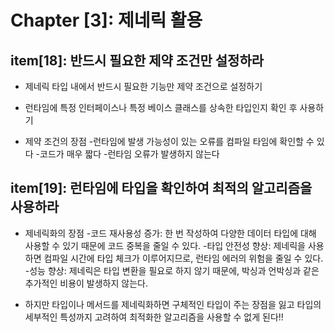 # Chapter [3]: 제네릭 활용

## item[18]: 반드시 필요한 제약 조건만 설정하라

- 제네릭 타입 내에서 반드시 필요한 기능만 제약 조건으로 설정하기
- 런타임에 특정 인터페이스나 특정 베이스 클래스를 상속한 타입인지 확인 후 사용하기

- 제약 조건의 장점
  -런타임에 발생 가능성이 있는 오류를 컴파일 타임에 확인할 수 있다
  -코드가 매우 짧다
  -런타임 오류가 발생하지 않는다

## item[19]: 런타임에 타입을 확인하여 최적의 알고리즘을 사용하라

- 제네릭화의 장점
  -코드 재사용성 증가: 한 번 작성하여 다양한 데이터 타입에 대해 사용할 수 있기 때문에 코드 중복을 줄일 수 있다.
  -타입 안전성 향상: 제네릭을 사용하면 컴파일 시간에 타입 체크가 이루어지므로, 런타임 에러의 위험을 줄일 수 있다.
  -성능 향상: 제네릭은 타입 변환을 필요로 하지 않기 때문에, 박싱과 언박싱과 같은 추가적인 비용이 발생하지 않는다.

- 하지만 타입이나 메서드를 제네릭화하면 구체적인 타입이 주는 장점을 잃고 타입의 세부적인 특성까지 고려하여 최적화한 알고리즘을 사용할 수 없게 된다!!